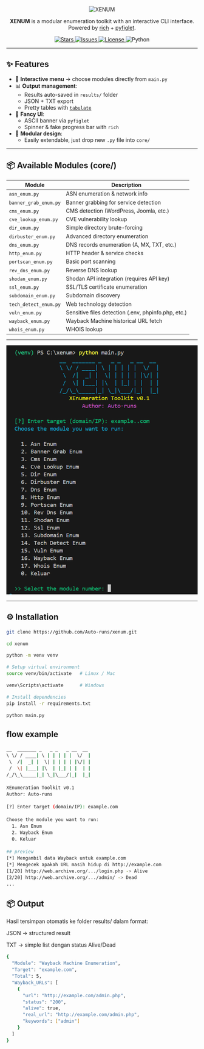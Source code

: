 <p align="center">
  <img src="https://img.shields.io/badge/XENUM-Enumeration%20Toolkit-blue?style=for-the-badge&logo=python" alt="XENUM">
</p>

<p align="center">
  <b>XENUM</b> is a modular enumeration toolkit with an interactive CLI interface.<br>
  Powered by <a href="https://github.com/Textualize/rich">rich</a> + <a href="https://pypi.org/project/pyfiglet/">pyfiglet</a>.
</p>

<p align="center">
  <a href="https://github.com/Auto-runs/XENUM/stargazers">
    <img src="https://img.shields.io/github/stars/Auto-runs/XENUM?style=social" alt="Stars">
  </a>
  <a href="https://github.com/Auto-runs/XENUM/issues">
    <img src="https://img.shields.io/github/issues/Auto-runs/XENUM" alt="Issues">
  </a>
  <a href="https://github.com/Auto-runs/XENUM/blob/main/LICENSE">
    <img src="https://img.shields.io/github/license/Auto-runs/XENUM" alt="License">
  </a>
  <img src="https://img.shields.io/badge/python-3.8%2B-blue" alt="Python">
</p>

---

## ✨ Features
- 📜 **Interactive menu** → choose modules directly from `main.py`
- 📊 **Output management**:
  - Results auto-saved in `results/` folder
  - JSON + TXT export
  - Pretty tables with [`tabulate`](https://pypi.org/project/tabulate/)
- 🎨 **Fancy UI**:
  - ASCII banner via `pyfiglet`
  - Spinner & fake progress bar with `rich`
- 🧩 **Modular design**:
  - Easily extendable, just drop new `.py` file into `core/`

---

## 📦 Available Modules (core/)
| Module                | Description |
|------------------------|-------------|
| `asn_enum.py`          | ASN enumeration & network info |
| `banner_grab_enum.py`  | Banner grabbing for service detection |
| `cms_enum.py`          | CMS detection (WordPress, Joomla, etc.) |
| `cve_lookup_enum.py`   | CVE vulnerability lookup |
| `dir_enum.py`          | Simple directory brute-forcing |
| `dirbuster_enum.py`    | Advanced directory enumeration |
| `dns_enum.py`          | DNS records enumeration (A, MX, TXT, etc.) |
| `http_enum.py`         | HTTP header & service checks |
| `portscan_enum.py`     | Basic port scanning |
| `rev_dns_enum.py`      | Reverse DNS lookup |
| `shodan_enum.py`       | Shodan API integration (requires API key) |
| `ssl_enum.py`          | SSL/TLS certificate enumeration |
| `subdomain_enum.py`    | Subdomain discovery |
| `tech_detect_enum.py`  | Web technology detection |
| `vuln_enum.py`         | Sensitive files detection (.env, phpinfo.php, etc.) |
| `wayback_enum.py`      | Wayback Machine historical URL fetch |
| `whois_enum.py`        | WHOIS lookup |

---

<p align="center"> <img src="demo.png" alt="demo" width="700"> </p>

---

## ⚙️ Installation
```bash
git clone https://github.com/Auto-runs/xenum.git
```
```bash
cd xenum
```
```bash
python -m venv venv
```
```bash
# Setup virtual environment
source venv/bin/activate   # Linux / Mac
```
```bash
venv\Scripts\activate      # Windows
```
```bash
# Install dependencies
pip install -r requirements.txt
```
```bash
python main.py
```
## flow example
```bash
__  _______ _   _ _   _ __  __ 
\ \/ / ____| \ | | | | |  \/  |
 \  /|  _| |  \| | | | | |\/| |
 /  \| |___| |\  | |_| | |  | |
/_/\_\_____|_| \_|\___/|_|  |_|

XEnumeration Toolkit v0.1
Author: Auto-runs

[?] Enter target (domain/IP): example.com

Choose the module you want to run:
  1. Asn Enum
  2. Wayback Enum
  0. Keluar

## preview 
[*] Mengambil data Wayback untuk example.com
[*] Mengecek apakah URL masih hidup di http://example.com
[1/20] http://web.archive.org/.../login.php -> Alive
[2/20] http://web.archive.org/.../admin/ -> Dead
...
```
## 📦 Output

Hasil tersimpan otomatis ke folder results/ dalam format:

JSON → structured result

TXT → simple list dengan status Alive/Dead

```bash
{
  "Module": "Wayback Machine Enumeration",
  "Target": "example.com",
  "Total": 5,
  "Wayback_URLs": [
    {
      "url": "http://example.com/admin.php",
      "status": "200",
      "alive": true,
      "real_url": "http://example.com/admin.php",
      "keywords": ["admin"]
    }
  ]
}
```

